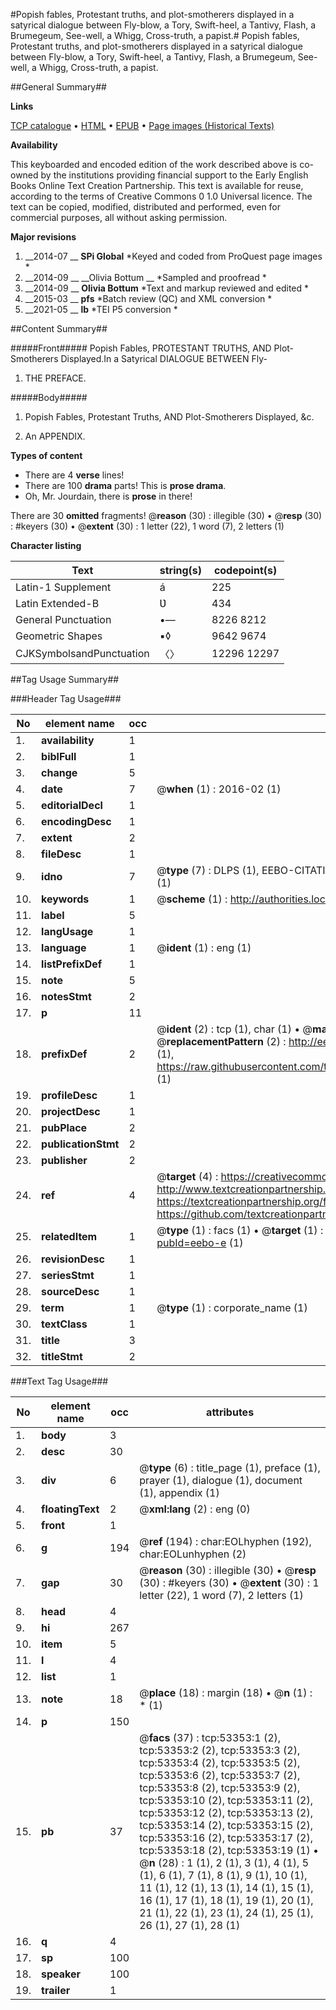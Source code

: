 #Popish fables, Protestant truths, and plot-smotherers displayed in a satyrical dialogue between Fly-blow, a Tory, Swift-heel, a Tantivy, Flash, a Brumegeum, See-well, a Whigg, Cross-truth, a papist.#
Popish fables, Protestant truths, and plot-smotherers displayed in a satyrical dialogue between Fly-blow, a Tory, Swift-heel, a Tantivy, Flash, a Brumegeum, See-well, a Whigg, Cross-truth, a papist.

##General Summary##

**Links**

[TCP catalogue](http://www.ota.ox.ac.uk/tcp/)  • 
[HTML](http://tei.it.ox.ac.uk/tcp/Texts-HTML/free/A55/A55458.html)  • 
[EPUB](http://tei.it.ox.ac.uk/tcp/Texts-EPUB/free/A55/A55458.epub) • 
[Page images (Historical Texts)](https://historicaltexts.jisc.ac.uk/eebo-12066130e)

**Availability**

This keyboarded and encoded edition of the work described above is co-owned by the
    institutions providing financial support to the Early English Books Online Text Creation
    Partnership. This text is available for reuse, according to the terms of  Creative Commons 0 1.0 Universal
    licence. The text can be copied, modified, distributed and performed, even for commercial
    purposes, all without asking permission.

**Major revisions**

1. __2014-07 __ __SPi Global__ *Keyed and coded from ProQuest page images *
1. __2014-09 __ __Olivia Bottum __ *Sampled and proofread *
1. __2014-09 __ __Olivia Bottum__ *Text and markup reviewed and edited *
1. __2015-03 __ __pfs__ *Batch review (QC) and XML conversion *
1. __2021-05 __ __lb__ *TEI P5 conversion *

##Content Summary##

#####Front#####
Popish Fables, PROTESTANT TRUTHS, AND Plot-Smotherers Displayed.In a Satyrical DIALOGUE BETWEEN
Fly-
1. THE PREFACE.

#####Body#####

1. Popish Fables, Protestant Truths, AND Plot-Smotherers Displayed, &c.

1. An APPENDIX.

**Types of content**

  * There are 4 **verse** lines!
  * There are 100 **drama** parts! This is **prose drama**.
  * Oh, Mr. Jourdain, there is **prose** in there!

There are 30 **omitted** fragments! 
 @__reason__ (30) : illegible (30)  •  @__resp__ (30) : #keyers (30)  •  @__extent__ (30) : 1 letter (22), 1 word (7), 2 letters (1)

**Character listing**


|Text|string(s)|codepoint(s)|
|---|---|---|
|Latin-1 Supplement|á|225|
|Latin Extended-B|Ʋ|434|
|General Punctuation|•—|8226 8212|
|Geometric Shapes|▪◊|9642 9674|
|CJKSymbolsandPunctuation|〈〉|12296 12297|

##Tag Usage Summary##

###Header Tag Usage###

|No|element name|occ|attributes|
|---|---|---|---|
|1.|__availability__|1||
|2.|__biblFull__|1||
|3.|__change__|5||
|4.|__date__|7| @__when__ (1) : 2016-02 (1)|
|5.|__editorialDecl__|1||
|6.|__encodingDesc__|1||
|7.|__extent__|2||
|8.|__fileDesc__|1||
|9.|__idno__|7| @__type__ (7) : DLPS (1), EEBO-CITATION (1), VID (1), EEBO-PROQUEST (1), STC (2), OCLC (1)|
|10.|__keywords__|1| @__scheme__ (1) : http://authorities.loc.gov/ (1)|
|11.|__label__|5||
|12.|__langUsage__|1||
|13.|__language__|1| @__ident__ (1) : eng (1)|
|14.|__listPrefixDef__|1||
|15.|__note__|5||
|16.|__notesStmt__|2||
|17.|__p__|11||
|18.|__prefixDef__|2| @__ident__ (2) : tcp (1), char (1)  •  @__matchPattern__ (2) : ([0-9\-]+):([0-9IVX]+) (1), (.+) (1)  •  @__replacementPattern__ (2) : http://eebo.chadwyck.com/downloadtiff?vid=$1&page=$2 (1), https://raw.githubusercontent.com/textcreationpartnership/Texts/master/tcpchars.xml#$1 (1)|
|19.|__profileDesc__|1||
|20.|__projectDesc__|1||
|21.|__pubPlace__|2||
|22.|__publicationStmt__|2||
|23.|__publisher__|2||
|24.|__ref__|4| @__target__ (4) : https://creativecommons.org/publicdomain/zero/1.0/ (1), http://www.textcreationpartnership.org/docs/. (1), https://textcreationpartnership.org/faq/#faq05 (1), https://github.com/textcreationpartnership (1)|
|25.|__relatedItem__|1| @__type__ (1) : facs (1)  •  @__target__ (1) : https://data.historicaltexts.jisc.ac.uk/view?pubId=eebo-e (1)|
|26.|__revisionDesc__|1||
|27.|__seriesStmt__|1||
|28.|__sourceDesc__|1||
|29.|__term__|1| @__type__ (1) : corporate_name (1)|
|30.|__textClass__|1||
|31.|__title__|3||
|32.|__titleStmt__|2||


###Text Tag Usage###

|No|element name|occ|attributes|
|---|---|---|---|
|1.|__body__|3||
|2.|__desc__|30||
|3.|__div__|6| @__type__ (6) : title_page (1), preface (1), prayer (1), dialogue (1), document (1), appendix (1)|
|4.|__floatingText__|2| @__xml:lang__ (2) : eng (0)|
|5.|__front__|1||
|6.|__g__|194| @__ref__ (194) : char:EOLhyphen (192), char:EOLunhyphen (2)|
|7.|__gap__|30| @__reason__ (30) : illegible (30)  •  @__resp__ (30) : #keyers (30)  •  @__extent__ (30) : 1 letter (22), 1 word (7), 2 letters (1)|
|8.|__head__|4||
|9.|__hi__|267||
|10.|__item__|5||
|11.|__l__|4||
|12.|__list__|1||
|13.|__note__|18| @__place__ (18) : margin (18)  •  @__n__ (1) : * (1)|
|14.|__p__|150||
|15.|__pb__|37| @__facs__ (37) : tcp:53353:1 (2), tcp:53353:2 (2), tcp:53353:3 (2), tcp:53353:4 (2), tcp:53353:5 (2), tcp:53353:6 (2), tcp:53353:7 (2), tcp:53353:8 (2), tcp:53353:9 (2), tcp:53353:10 (2), tcp:53353:11 (2), tcp:53353:12 (2), tcp:53353:13 (2), tcp:53353:14 (2), tcp:53353:15 (2), tcp:53353:16 (2), tcp:53353:17 (2), tcp:53353:18 (2), tcp:53353:19 (1)  •  @__n__ (28) : 1 (1), 2 (1), 3 (1), 4 (1), 5 (1), 6 (1), 7 (1), 8 (1), 9 (1), 10 (1), 11 (1), 12 (1), 13 (1), 14 (1), 15 (1), 16 (1), 17 (1), 18 (1), 19 (1), 20 (1), 21 (1), 22 (1), 23 (1), 24 (1), 25 (1), 26 (1), 27 (1), 28 (1)|
|16.|__q__|4||
|17.|__sp__|100||
|18.|__speaker__|100||
|19.|__trailer__|1||
